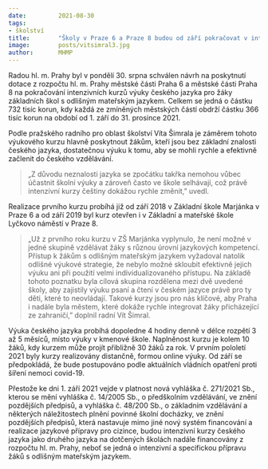 ```yaml
---
date:         2021-08-30
tags:         
- školství
title:        "Školy v Praze 6 a Praze 8 budou od září pokračovat v intenzivních kurzech pro žáky s odlišným mateřským jazykem. Praha je podpoří částkou přes 700 tisíc korun"
image: 	      posts/vitsimral3.jpg
author:       MHMP
---
```



Radou hl. m. Prahy byl v pondělí 30. srpna schválen návrh na poskytnutí dotace z rozpočtu hl. m. Prahy městské části Praha 6 a městské části Praha 8 na pokračování intenzivních kurzů výuky českého jazyka pro žáky základních škol s odlišným mateřským jazykem. Celkem se jedná o částku 732 tisíc korun, kdy každá ze zmíněných městských částí obdrží částku 366 tisíc korun na období od 1. září do 31. prosince 2021.

Podle pražského radního pro oblast školství Víta Šimrala je záměrem tohoto výukového kurzu hlavně poskytnout žákům, kteří jsou bez základní znalosti českého jazyka, dostatečnou výuku k tomu, aby se mohli rychle a efektivně začlenit do českého vzdělávání. 

> „Z důvodu neznalosti jazyka se zpočátku takřka nemohou vůbec účastnit školní výuky a zároveň často ve škole selhávají, což právě intenzivní kurzy češtiny dokážou rychle změnit,” uvedl.

Realizace prvního kurzu probíhá již od září 2018 v Základní škole Marjánka v Praze 6 a od září 2019 byl kurz otevřen i v Základní a mateřské škole Lyčkovo náměstí v Praze 8. 

> „Už z prvního roku kurzu v ZŠ Marjánka vyplynulo, že není možné v jedné skupině vzdělávat žáky s různou úrovní jazykových kompetencí. Přístup k žákům s odlišným mateřským jazykem vyžadoval natolik odlišné výukové strategie, že nebylo možné skloubit efektivně jejich výuku ani při použití velmi individualizovaného přístupu. Na základě tohoto poznatku byla cílová skupina rozdělena mezi dvě uvedené školy, aby zajistily výuku psaní a čtení v českém jazyce právě pro ty děti, které to neovládají. Takové kurzy jsou pro nás klíčové, aby Praha i nadále byla městem, které dokáže rychle integrovat žáky přicházející ze zahraničí,” doplnil radní Vít Šimral.

Výuka českého jazyka probíhá dopoledne 4 hodiny denně v délce rozpětí 3 až 5 měsíců, místo výuky v kmenové škole. Naplněnost kurzu je kolem 10 žáků, kdy kurzem může projít přibližně 30 žáků za rok. V prvním pololetí 2021 byly kurzy realizovány distančně, formou online výuky. Od září se předpokládá, že bude postupováno podle aktuálních vládních opatření proti šíření nemoci covid-19.

Přestože ke dni 1. září 2021 vejde v platnost nová vyhláška č. 271/2021 Sb., kterou se mění vyhláška č. 14/2005 Sb., o předškolním vzdělávání, ve znění pozdějších předpisů, a vyhláška č. 48/200 Sb., o základním vzdělávání a některých náležitostech plnění povinné školní docházky, ve znění pozdějších předpisů, která nastavuje mimo jiné nový systém financování a realizace jazykové přípravy pro cizince, budou intenzivní kurzy českého jazyka jako druhého jazyka na dotčených školách nadále financovány z rozpočtu hl. m. Prahy, neboť se jedná o intenzivní a specifickou přípravu žáků s odlišným mateřským jazykem.
